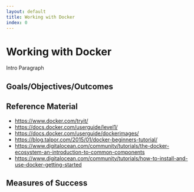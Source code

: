 ```yaml
---
layout: default
title: Working with Docker 
index: 0
---
```


Working with Docker
===================

Intro Paragraph

Goals/Objectives/Outcomes
-------------------------

Reference Material
------------------

* https://www.docker.com/tryit/
* https://docs.docker.com/userguide/level1/
* https://docs.docker.com/userguide/dockerimages/
* https://blog.talpor.com/2015/01/docker-beginners-tutorial/
* https://www.digitalocean.com/community/tutorials/the-docker-ecosystem-an-introduction-to-common-components
* https://www.digitalocean.com/community/tutorials/how-to-install-and-use-docker-getting-started

Measures of Success
-------------------


